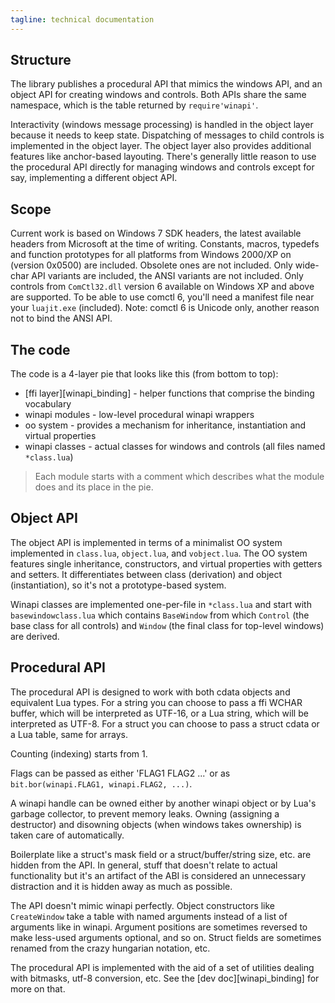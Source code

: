 ```yaml
---
tagline: technical documentation
---
```


## Structure

The library publishes a procedural API that mimics the windows API, and an
object API for creating windows and controls. Both APIs share the same
namespace, which is the table returned by `require'winapi'`.

Interactivity (windows message processing) is handled in the object layer
because it needs to keep state. Dispatching of messages to child controls
is implemented in the object layer. The object layer also provides additional
features like anchor-based layouting. There's generally little reason to use
the procedural API directly for managing windows and controls except for say,
implementing a different object API.

## Scope

Current work is based on Windows 7 SDK headers, the latest available headers
from Microsoft at the time of writing. Constants, macros, typedefs and
function prototypes for all platforms from Windows 2000/XP on (version 0x0500)
are included. Obsolete ones are not included. Only wide-char API variants
are included, the ANSI variants are not included. Only controls from
`ComCtl32.dll` version 6 available on Windows XP and above are supported.
To be able to use comctl 6, you'll need a manifest file near your `luajit.exe`
(included). Note: comctl 6 is Unicode only, another reason not to bind the
ANSI API.

## The code

The code is a 4-layer pie that looks like this (from bottom to top):

  * [ffi layer][winapi_binding] - helper functions that comprise the binding
  vocabulary
  * winapi modules - low-level procedural winapi wrappers
  * oo system - provides a mechanism for inheritance, instantiation and
  virtual properties
  * winapi classes - actual classes for windows and controls (all files named
  `*class.lua`)

> Each module starts with a comment which describes what the module does
and its place in the pie.

## Object API

The object API is implemented in terms of a minimalist OO system implemented
in `class.lua`, `object.lua`, and `vobject.lua`. The OO system features
single inheritance, constructors, and virtual properties with getters and
setters. It differentiates between class (derivation) and object
(instantiation), so it's not a prototype-based system.

Winapi classes are implemented one-per-file in `*class.lua` and start with
`basewindowclass.lua` which contains `BaseWindow` from which `Control` (the
base class for all controls) and `Window` (the final class for top-level
windows) are derived.

## Procedural API

The procedural API is designed to work with both cdata objects and equivalent
Lua types. For a string you can choose to pass a ffi WCHAR buffer, which will
be interpreted as UTF-16, or a Lua string, which will be interpreted as UTF-8.
For a struct you can choose to pass a struct cdata or a Lua table, same for
arrays.

Counting (indexing) starts from 1.

Flags can be passed as either 'FLAG1 FLAG2 ...' or as
`bit.bor(winapi.FLAG1, winapi.FLAG2, ...)`.

A winapi handle can be owned either by another winapi object or by Lua's
garbage collector, to prevent memory leaks. Owning (assigning a destructor)
and disowning objects (when windows takes ownership) is taken care of
automatically.

Boilerplate like a struct's mask field or a struct/buffer/string size, etc.
are hidden from the API. In general, stuff that doesn't relate to actual
functionality but it's an artifact of the ABI is considered an unnecessary
distraction and it is hidden away as much as possible.

The API doesn't mimic winapi perfectly. Object constructors like
`CreateWindow` take a table with named arguments instead of a list of
arguments like in winapi. Argument positions are sometimes reversed to make
less-used arguments optional, and so on. Struct fields are sometimes renamed
from the crazy hungarian notation, etc.

The procedural API is implemented with the aid of a set of utilities dealing
with bitmasks, utf-8 conversion, etc. See the [dev doc][winapi_binding]
for more on that.

